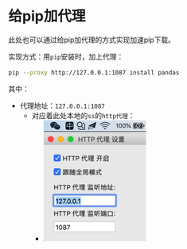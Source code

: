 # 给pip加代理

此处也可以通过给pip加代理的方式实现加速pip下载。

实现方式：用`pip`安装时，加上代理：

```bash
pip --proxy http://127.0.0.1:1087 install pandas
```

其中：

* 代理地址：`127.0.0.1:1087`
  * 对应着此处本地的`ss`的`http代理`：
    * ![local_ss_http_proxy](../../../../assets/img/local_ss_http_proxy.png)
